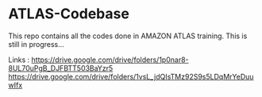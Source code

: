 # ATLAS-Codebase
This repo contains all the codes done in AMAZON ATLAS training. This is still in progress...

Links : https://drive.google.com/drive/folders/1p0nar8-8UL70uPgB_DJFBTT503BaYzr5
https://drive.google.com/drive/folders/1vsL_jdQIsTMz92S9s5LDqMrYeDuuwIfx
